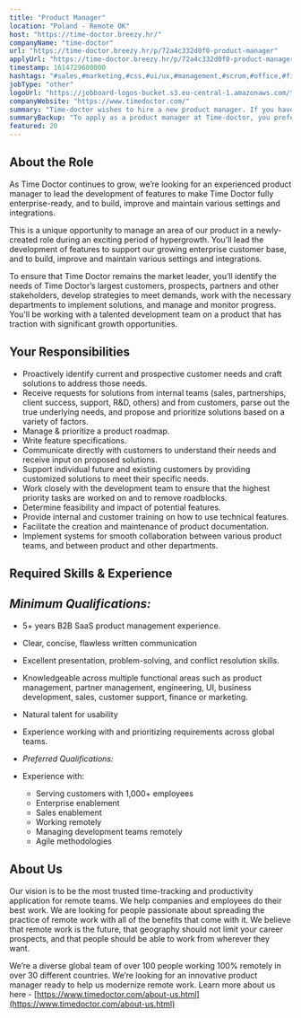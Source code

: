 ```yaml
---
title: "Product Manager"
location: "Poland - Remote OK"
host: "https://time-doctor.breezy.hr/"
companyName: "time-doctor"
url: "https://time-doctor.breezy.hr/p/72a4c332d0f0-product-manager"
applyUrl: "https://time-doctor.breezy.hr/p/72a4c332d0f0-product-manager/apply"
timestamp: 1614729600000
hashtags: "#sales,#marketing,#css,#ui/ux,#management,#scrum,#office,#finance,#monitoring"
jobType: "other"
logoUrl: "https://jobboard-logos-bucket.s3.eu-central-1.amazonaws.com/time-doctor"
companyWebsite: "https://www.timedoctor.com/"
summary: "Time-doctor wishes to hire a new product manager. If you have experience working with and prioritizing requirements across global teams, consider applying."
summaryBackup: "To apply as a product manager at Time-doctor, you preferably need to have some knowledge of: #sales, #marketing, #css."
featured: 20
---
```


## About the Role

As Time Doctor continues to grow, we’re looking for an experienced product manager to lead the development of features to make Time Doctor fully enterprise-ready, and to build, improve and maintain various settings and integrations.

This is a unique opportunity to manage an area of our product in a newly-created role during an exciting period of hypergrowth. You'll lead the development of features to support our growing enterprise customer base, and to build, improve and maintain various settings and integrations.

To ensure that Time Doctor remains the market leader, you’ll identify the needs of Time Doctor’s largest customers, prospects, partners and other stakeholders, develop strategies to meet demands, work with the necessary departments to implement solutions, and manage and monitor progress. You'll be working with a talented development team on a product that has traction with significant growth opportunities.

## Your Responsibilities

*   Proactively identify current and prospective customer needs and craft solutions to address those needs.
*   Receive requests for solutions from internal teams (sales, partnerships, client success, support, R&D, others) and from customers, parse out the true underlying needs, and propose and prioritize solutions based on a variety of factors.
*   Manage & prioritize a product roadmap.
*   Write feature specifications.
*   Communicate directly with customers to understand their needs and receive input on proposed solutions.
*   Support individual future and existing customers by providing customized solutions to meet their specific needs.
*   Work closely with the development team to ensure that the highest priority tasks are worked on and to remove roadblocks.
*   Determine feasibility and impact of potential features.
*   Provide internal and customer training on how to use technical features.
*   Facilitate the creation and maintenance of product documentation.
*   Implement systems for smooth collaboration between various product teams, and between product and other departments.

## Required Skills & Experience

## _Minimum Qualifications:_

*   5+ years B2B SaaS product management experience.
*   Clear, concise, flawless written communication
*   Excellent presentation, problem-solving, and conflict resolution skills.
*   Knowledgeable across multiple functional areas such as product management, partner management, engineering, UI, business development, sales, customer support, finance or marketing.
*   Natural talent for usability
*   Experience working with and prioritizing requirements across global teams.

*   _Preferred Qualifications:_
*   Experience with:
    *   Serving customers with 1,000+ employees
    *   Enterprise enablement
    *   Sales enablement
    *   Working remotely
    *   Managing development teams remotely
    *   Agile methodologies

## About Us

Our vision is to be the most trusted time-tracking and productivity application for remote teams. We help companies and employees do their best work. We are looking for people passionate about spreading the practice of remote work with all of the benefits that come with it. We believe that remote work is the future, that geography should not limit your career prospects, and that people should be able to work from wherever they want.

We’re a diverse global team of over 100 people working 100% remotely in over 30 different countries. We’re looking for an innovative product manager ready to help us modernize remote work. Learn more about us here - [https://www.timedoctor.com/about-us.html](https://www.timedoctor.com/about-us.html)
